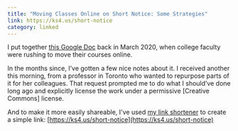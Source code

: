 ```yaml
---
title: "Moving Classes Online on Short Notice: Some Strategies"
link: https://ks4.us/short-notice
category: linked
---
```


I put together [this Google Doc](https://docs.google.com/document/d/1mZZZSmz2UGt6lHvhp6y09rknJnKfandQtDnlZcunTmI/)
back in March 2020, when college faculty were rushing to move their courses online.

In the months since, I’ve gotten a few nice notes about it. I received another this morning, from a
professor in Toronto who wanted to repurpose parts of it for her colleagues. That request prompted
me to do what I should’ve done long ago and explicitly license the work under a permissive [Creative
Commons] license.

And to make it more easily shareable, I've used [my link shortener](https://github.com/karlstolley/sharty)
to create a simple link: [https://ks4.us/short-notice](https://ks4.us/short-notice)
